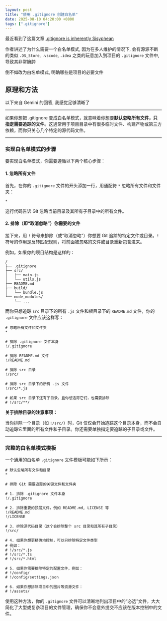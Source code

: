 ```yaml
---
layout: post
title: "使用 .gitignore 创建白名单"
date: 2025-08-10 04:20:00 +0800
tags: [".gitignore"]
---
```


最近看到了这篇文章 [.gitignore is inherently Sisyphean](https://rgbcu.be/blog/gitignore/)

作者讲述了为什么需要一个白名单模式, 因为在多人维护的情况下, 会有源源不断的类似 `.DS_Store`, `.vscode`, `.idea` 之类的玩意加入到项目的 `.gitignore` 文件中, 导致其非常臃肿

倒不如改为白名单模式, 明确哪些是项目的必要文件

## 原理和方法

以下来自 Gemini 的回答, 我感觉足够清晰了

-----

如果你想把 .gitignore 变成白名单模式，就意味着你想要**默认忽略所有文件，只指定需要追踪的文件**。这通常用于项目目录中有很多临时文件、构建产物或第三方依赖，而你只关心几个特定的源代码文件。

-----

### 实现白名单模式的步骤

要实现白名单模式，你需要遵循以下两个核心步骤：

#### 1\. 忽略所有文件

首先，在你的 `.gitignore` 文件的开头添加一行，用通配符 `*` 忽略所有文件和文件夹：

```
*
```

这行代码告诉 Git 忽略当前目录及其所有子目录中的所有文件。

#### 2\. 排除（即“取消忽略”）你需要的文件

接下来，用 **`!`** 符号来排除（或“取消忽略”）你想要 Git 追踪的特定文件或目录。**`!`** 符号的作用是反转匹配规则，将前面被忽略的文件或目录重新包含进来。

例如，如果你的项目结构是这样的：

```
/
├── .gitignore
├── src/
│   ├── main.js
│   └── utils.js
├── README.md
├── build/
│   └── bundle.js
└── node_modules/
    └── ...
```

而你只想追踪 `src` 目录下的所有 `.js` 文件和根目录下的 `README.md` 文件，你的 `.gitignore` 文件应该这样写：

```gitignore
# 忽略所有文件和文件夹
*

# 排除 .gitignore 文件本身
!/.gitignore

# 排除 README.md 文件
!/README.md

# 排除 src 目录
!/src/

# 排除 src 目录下的所有 .js 文件
!/src/*.js

# 如果 src 目录下还有子目录，且你想追踪它们，也需要排除
# !/src/**/

```

**关于排除目录的注意事项：**

当你排除一个目录（如 `!/src/`）时，Git 仅仅会开始追踪这个目录本身，而不会自动追踪它里面的所有文件和子目录。你还需要单独指定要追踪的子目录或文件。

-----

### 完整的白名单模式模板

一个通用的白名单 `.gitignore` 文件模板可能如下所示：

```gitignore
# 默认忽略所有文件和目录
*

# 排除 Git 需要追踪的关键文件和文件夹

# 1. 排除 .gitignore 文件本身
!/.gitignore

# 2. 排除重要的顶层文件，例如 README.md, LICENSE 等
!/README.md
!/LICENSE

# 3. 排除源代码目录（这个会排除整个 src 目录和其所有子目录）
!/src/

# 4. 如果你想更精确地控制，可以只排除特定文件类型
# 例如：
# !/src/*.js
# !/src/*.ts
# !/src/*.html

# 5. 如果你需要排除特定的配置文件，例如：
# !/config/
# !/config/settings.json

# 6. 如果你想排除项目中的图片等资源文件：
# !/assets/
```

使用这种方法，你的 `.gitignore` 文件可以清晰地列出项目中的“必选”文件，大大简化了大型或复杂项目的文件管理，确保你不会意外提交不应该在版本控制中的文件。
